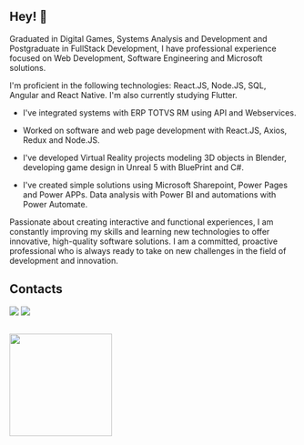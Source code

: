 ## Hey! 👋


Graduated in Digital Games, Systems Analysis and Development and Postgraduate in FullStack Development, I have professional experience focused on Web Development, Software Engineering and Microsoft solutions.

I'm proficient in the following technologies: React.JS, Node.JS, SQL, Angular and React Native. I'm also currently studying Flutter. 

- I've integrated systems with ERP TOTVS RM using API and Webservices. 

- Worked on software and web page development with React.JS, Axios, Redux and Node.JS. 

- I've developed Virtual Reality projects modeling 3D objects in Blender, developing game design in Unreal 5 with BluePrint and C#.

- I've created simple solutions using Microsoft Sharepoint, Power Pages and Power APPs. Data analysis with Power BI and automations with Power Automate.

Passionate about creating interactive and functional experiences, I am constantly improving my skills and learning new technologies to offer innovative, high-quality software solutions. I am a committed, proactive professional who is always ready to take on new challenges in the field of development and innovation.

## Contacts

<div>
<a href = "mailto:evellynsilvarafael@outlook.com.br"><img loading="lazy" src="https://img.shields.io/badge/Gmail-D14836?style=for-the-badge&logo=gmail&logoColor=white" target="_blank"></a>
<a href="https://www.linkedin.com/in/evellyn-rafael/" target="_blank"><img loading="lazy" src="https://img.shields.io/badge/-LinkedIn-%230077B5?style=for-the-badge&logo=linkedin&logoColor=white" target="_blank"></a>   
</div>

##
<div>
<a href="https://github.com/EvellynRafael">
<img loading="lazy" height="180em" src="https://github-readme-stats.vercel.app/api/top-langs/?username=EvellynRafael&layout=compact&langs_count=7&theme=dracula"/> 
</div>
                    




